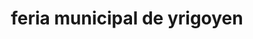 ---
title: "feria municipal de yrigoyen"
url: /hipolito-yrigoyen/feria-municipal-de-yrigoyen/
shop: supermercado
---